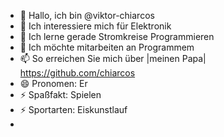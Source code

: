 - 👋 Hallo, ich bin @viktor-chiarcos
- 👀 Ich interessiere mich für Elektronik
- 🌱 Ich lerne gerade Stromkreise Programmieren
- 💞️ Ich möchte mitarbeiten an Programmem
- 📫 So erreichen Sie mich über |meinen Papa| https://github.com/chiarcos
- 😄 Pronomen: Er
- ⚡ Spaßfakt: Spielen
- ⚡️ Sportarten: Eiskunstlauf
- 
<!---
viktor-chiarcos/viktor-chiarcos is a ✨ special ✨ repository because its `README.md` (this file) appears on your GitHub profile.
You can click the Preview link to take a look at your changes.
--->
